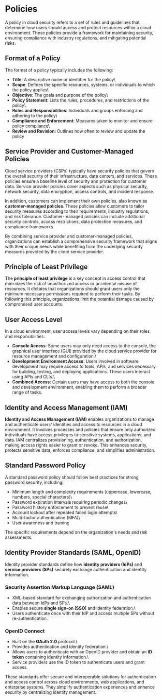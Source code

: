 # Policies

A policy in cloud security refers to a set of rules and guidelines that
determine how users should access and protect resources within a cloud
environment. These policies provide a framework for maintaining
security, ensuring compliance with industry regulations, and mitigating
potential risks.

## Format of a Policy

The format of a policy typically includes the following:

-   **Title**: A descriptive name or identifier for the policy\
-   **Scope**: Defines the specific resources, systems, or individuals
    to which the policy applies\
-   **Objective**: The goals and purpose of the policy\
-   **Policy Statement**: Lists the rules, procedures, and restrictions
    of the policy\
-   **Roles and Responsibilities**: Individuals and groups enforcing and
    adhering to the policy\
-   **Compliance and Enforcement**: Measures taken to monitor and ensure
    policy compliance\
-   **Review and Revision**: Outlines how often to review and update the
    policy

## Service Provider and Customer-Managed Policies

Cloud service providers (CSPs) typically have security policies that
govern the overall security of their infrastructure, data centers, and
services. These policies ensure a baseline level of security and
protection for customer data. Service provider policies cover aspects
such as physical security, network security, data encryption, access
controls, and incident response.

In addition, customers can implement their own policies, also known as
**customer-managed policies**. These policies allow customers to tailor
security measures according to their requirements, industry regulations,
and risk tolerance. Customer-managed policies can include additional
security controls, access restrictions, data protection measures, and
compliance frameworks.

By combining service provider and customer-managed policies,
organizations can establish a comprehensive security framework that
aligns with their unique needs while benefiting from the underlying
security measures provided by the cloud service provider.

## Principle of Least Privilege

The **principle of least privilege** is a key concept in access control
that minimizes the risk of unauthorized access or accidental misuse of
resources. It dictates that organizations should grant users only the
minimum necessary permissions required to perform their tasks. By
following this principle, organizations limit the potential damage
caused by compromised user accounts.

## User Access Level

In a cloud environment, user access levels vary depending on their roles
and responsibilities:

-   **Console Access**: Some users may only need access to the console,
    the graphical user interface (GUI) provided by the cloud service
    provider for resource management and configuration.\
-   **Development Environment Access**: Users involved in software
    development may require access to tools, APIs, and services
    necessary for building, testing, and deploying applications. These
    users interact using APIs and CLIs.\
-   **Combined Access**: Certain users may have access to both the
    console and development environment, enabling them to perform a
    broader range of tasks.

## Identity and Access Management (IAM)

**Identity and Access Management (IAM)** enables organizations to manage
and authenticate users' identities and access to resources in a cloud
environment. It involves processes and policies that ensure only
authorized individuals have access privileges to sensitive systems,
applications, and data. IAM centralizes provisioning, authentication,
and authorization, making access rights easier to grant or revoke. This
enhances security, protects sensitive data, enforces compliance, and
simplifies administration.

## Standard Password Policy

A standard password policy should follow best practices for strong
password security, including:

-   Minimum length and complexity requirements (uppercase, lowercase,
    numbers, special characters)\
-   Password expiration intervals requiring periodic changes\
-   Password history enforcement to prevent reuse\
-   Account lockout after repeated failed login attempts\
-   Multi-factor authentication (MFA)\
-   User awareness and training

The specific requirements depend on the organization's needs and risk
assessments.

## Identity Provider Standards (SAML, OpenID)

Identity provider standards define how **identity providers (IdPs)** and
**service providers (SPs)** securely exchange authentication and
identity information.

### Security Assertion Markup Language (SAML)

-   XML-based standard for exchanging authorization and authentication
    data between IdPs and SPs.\
-   Enables secure **single sign-on (SSO)** and identity federation.\
-   Users authenticate once with their IdP and access multiple SPs
    without re-authentication.

### OpenID Connect

-   Built on the **OAuth 2.0** protocol.\
-   Provides authentication and identity federation.\
-   Allows users to authenticate with an OpenID provider and obtain an
    **ID token** containing identity information.\
-   Service providers use the ID token to authenticate users and grant
    access.

These standards offer secure and interoperable solutions for
authentication and access control across cloud environments, web
applications, and enterprise systems. They simplify authentication
experiences and enhance security by centralizing identity management.
